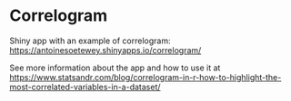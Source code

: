 # Correlogram
Shiny app with an example of correlogram: https://antoinesoetewey.shinyapps.io/correlogram/

See more information about the app and how to use it at https://www.statsandr.com/blog/correlogram-in-r-how-to-highlight-the-most-correlated-variables-in-a-dataset/
